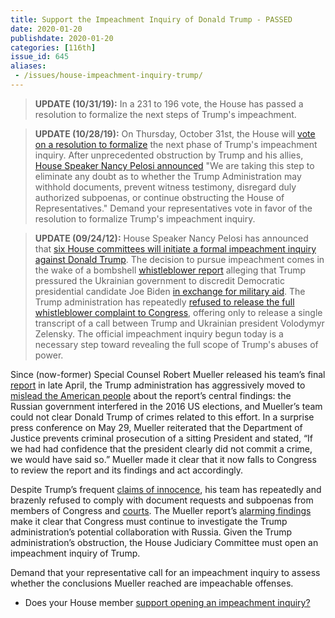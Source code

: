 ```yaml
---
title: Support the Impeachment Inquiry of Donald Trump - PASSED
date: 2020-01-20
publishdate: 2020-01-20
categories: [116th]
issue_id: 645
aliases:
 - /issues/house-impeachment-inquiry-trump/
---
```

>**UPDATE (10/31/19):** In a 231 to 196 vote, the House has passed a resolution to formalize the next steps of Trump's impeachment.

>**UPDATE (10/28/19):** On Thursday, October 31st, the House will [vote on a resolution to formalize](https://www.washingtonpost.com/politics/trump-impeachment-inquiry-live-updates/2019/10/28/4d316e64-f96a-11e9-8190-6be4deb56e01_story.html) the next phase of Trump's impeachment inquiry. After unprecedented obstruction by Trump and his allies, [House Speaker Nancy Pelosi announced](https://www.npr.org/2019/10/28/774170607/house-will-vote-to-formalize-impeachment-inquiry) "We are taking this step to eliminate any doubt as to whether the Trump Administration may withhold documents, prevent witness testimony, disregard duly authorized subpoenas, or continue obstructing the House of Representatives." Demand your representatives vote in favor of the resolution to formalize Trump's impeachment inquiry.

>**UPDATE (09/24/12):** House Speaker Nancy Pelosi has announced that [six House committees will initiate a formal impeachment inquiry against Donald Trump](https://www.cnn.com/politics/live-news/trump-ukraine-09-24-2019/index.html). The decision to pursue impeachment comes in the wake of a bombshell [whistleblower report](https://www.nytimes.com/2019/09/19/opinion/trump-whistleblower.html) alleging that Trump pressured the Ukrainian government to discredit Democratic presidential candidate Joe Biden [in exchange for military aid](https://www.wsj.com/articles/trump-defends-conversation-with-ukraine-leader-11568993176). The Trump administration has repeatedly [refused to release the full whistleblower complaint to Congress](https://www.nbcnews.com/politics/donald-trump/trump-acknowledges-withholding-funds-ukraine-n1058126), offering only to release a single transcript of a call between Trump and Ukrainian president Volodymyr Zelensky. The official impeachment inquiry begun today is a necessary step toward revealing the full scope of Trump's abuses of power. 

Since (now-former) Special Counsel Robert Mueller released his team’s final [report](https://www.justice.gov/storage/report.pdf) in late April, the Trump administration has aggressively moved to [mislead the American people](https://www.nytimes.com/2019/05/31/us/politics/barr-mueller-team.html?smid=tw-nytimes&smtyp=cur) about the report’s central findings: the Russian government interfered in the 2016 US elections, and Mueller’s team could not clear Donald Trump of crimes related to this effort. In a surprise press conference on May 29, Mueller reiterated that the Department of Justice prevents criminal prosecution of a sitting President and stated, “If we had had confidence that the president clearly did not commit a crime, we would have said so.” Mueller made it clear that it now falls to Congress to review the report and its findings and act accordingly. 

Despite Trump’s frequent [claims of innocence](https://www.sfgate.com/politics/article/Note-in-margins-of-speech-reminds-Trump-THERE-13082519.php#photo-16834207), his team has repeatedly and brazenly refused to comply with document requests and subpoenas from members of Congress and [courts](https://www.washingtonpost.com/politics/justice-department-fails-to-comply-with-court-order-to-release-transcripts-of-michael-flynns-conversations-with-russian-ambassador/2019/05/31/9b4a6754-83b8-11e9-95a9-e2c830afe24f_story.html?utm_term=.ba71cff5c029). The Mueller report’s [alarming findings](https://www.justsecurity.org/63838/guide-to-the-mueller-reports-findings-on-collusion/) make it clear that Congress must continue to investigate the Trump administration’s potential collaboration with Russia. Given the Trump administration’s obstruction, the House Judiciary Committee must open an impeachment inquiry of Trump. 

Demand that your representative call for an impeachment inquiry to assess whether the conclusions Mueller reached are impeachable offenses.

- Does your House member [support opening an impeachment inquiry?](https://www.axios.com/impeachment-house-democrats-whip-list-c730f5e6-201f-41db-b3e1-923c387b894c.html)